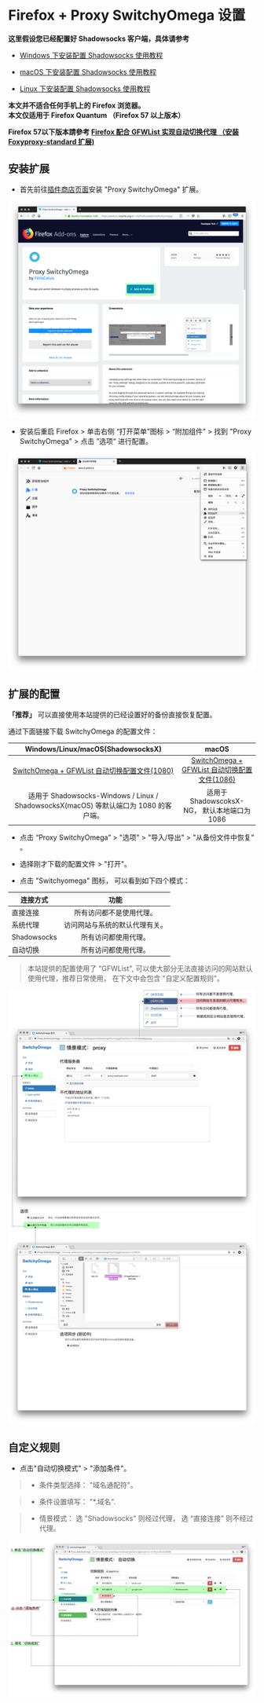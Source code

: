 # Firefox + Proxy SwitchyOmega 设置

**这里假设您已经配置好 Shadowsocks 客户端，具体请参考**

* [Windows 下安装配置 Shadowsocks 使用教程](2-windows-setup-guide-cn.md)

* [macOS 下安装配置 Shadowsocks 使用教程](3-macos-setup-guide-cn.md)

* [Linux 下安装配置 Shadowsocks 使用教程](6-linux-setup-guide-cn.md)

**本文并不适合任何手机上的 Firefox 浏览器。**  
**本文仅适用于 Firefox Quantum （Firefox 57 以上版本）**

**Firefox 57以下版本請參考 [Firefox 配合 GFWList 实现自动切换代理 （安装 Foxyproxy-standard 扩展)](https://github.com/Shadowsocks-Wiki/shadowsocks/blob/8f8dd4541dc423c9e5f80e33079002dee0d09e0c/7-1-firefox-settings.md)**

## 安装扩展

* 首先前往[插件商店页面](https://addons.mozilla.org/en-US/firefox/addon/switchyomega/)安装 "Proxy SwitchyOmega" 扩展。

![安装foxyproxy](files/images/bro-firefoxinstall.png)

* 安装后重启 Firefox > 单击右侧 “打开菜单”图标 >  “附加组件” >  找到 "Proxy SwitchyOmega"  > 点击 ”选项“ 进行配置。

![附加组件](files/images/bro-firefoxAddon.png)

## 扩展的配置

**「推荐」** 可以直接使用本站提供的已经设置好的备份直接恢复配置。

通过下面链接下载 SwitchyOmega 的配置文件：

|Windows/Linux/macOS(ShadowsocksX)|macOS|
|:--------:|:--------:|
|[SwitchOmega + GFWList 自动切换配置文件(1080)](https://portal.shadowsocks.nu/dl.php?type=d&id=74)|[SwitchOmega + GFWList 自动切换配置文件(1086)](https://portal.shadowsocks.nu/dl.php?type=d&id=75)|
|适用于 Shadowsocks-Windows / Linux / ShadowsocksX(macOS) 等默认端口为 1080 的客户端。|适用于ShadowscoksX-NG， 默认本地端口为 1086|

* 点击 “Proxy SwitchyOmega” > "选项" > "导入/导出" > "从备份文件中恢复" 。

* 选择刚才下载的配置文件 > "打开"。
* 点击 "Switchyomega" 图标， 可以看到如下四个模式：


|连接方式|功能|
|--------|:--------:|
|直接连接|所有访问都不是使用代理。|
|系统代理|访问网站与系统的默认代理有关。|
|Shadowsocks|所有访问都使用代理。|
|自动切换|所有访问都使用代理。|


> 本站提供的配置使用了 "GFWList", 可以使大部分无法直接访问的网站默认使用代理，推荐日常使用， 在下文中会包含 "自定义配置规则"。

 ![从备份文件中恢复](files/images/bro-switchyomega.png)

## 自定义规则

* 点击"自动切换模式" > "添加条件"。

>* 条件类型选择： "域名通配符"。

>* 条件设置填写： "*.域名".

>* 情景模式： 选 "Shadowsocks" 则经过代理， 选 “直接连接” 则不经过代理。

![自定义规则](files/images/bro-swocustomize.png)
